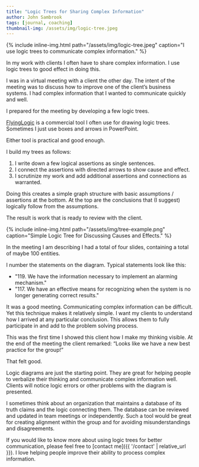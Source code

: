 ```yaml
---
title: "Logic Trees for Sharing Complex Information"
author: John Sambrook
tags: [journal, coaching]
thumbnail-img: /assets/img/logic-tree.jpeg
---
```


{% include inline-img.html path="/assets/img/logic-tree.jpeg" caption="I use logic trees to communicate complex information." %}

In my work with clients I often have to share complex information. I use logic trees to good effect in doing this.

I was in a virtual meeting with a client the other day. The intent of the meeting was to discuss how to improve one of the client’s business systems. I had complex information that I wanted to communicate quickly and well.

I prepared for the meeting by developing a few logic trees.

[FlyingLogic](https://flyinglogic.com/) is a commercial tool I often use for drawing logic trees. Sometimes I just use boxes and arrows in PowerPoint.

Either tool is practical and good enough.

I build my trees as follows:

1. I write down a few logical assertions as single sentences.
2. I connect the assertions with directed arrows to show cause and effect.
3. I scrutinize my work and add additional assertions and connections as warranted.

Doing this creates a simple graph structure with basic assumptions / assertions at the bottom. At the top are the conclusions that (I suggest) logically follow from the assumptions.

The result is work that is ready to review with the client.

{% include inline-img.html path="/assets/img/tree-example.png" caption="Simple Logic Tree for Discussing Causes and Effects." %}

In the meeting I am describing I had a total of four slides, containing a total of maybe 100 entities.

I number the statements on the diagram. Typical statements look like this:

- "119. We have the information necessary to implement an alarming mechanism."
- "117. We have an effective means for recognizing when the system is no longer generating correct results."

It was a good meeting. Communicating complex information can be difficult. Yet this technique makes it relatively simple. I want my clients to understand how I arrived at any particular conclusion. This allows them to fully participate in and add to the problem solving process.

This was the first time I showed this client how I make my thinking visible. At the end of the meeting the client remarked: “Looks like we have a new best practice for the group!”

That felt good.

Logic diagrams are just the starting point. They are great for helping people to verbalize their thinking and communicate complex information well. Clients will notice logic errors or other problems with the diagram is presented.

I sometimes think about an organization that maintains a database of its truth claims and the logic connecting them. The database can be reviewed and updated in team meetings or independently. Such a tool would be great for creating alignment within the group and for avoiding misunderstandings and disagreements.

If you would like to know more about using logic trees for better communication, please feel free to [contact me]({{ '/contact' | relative_url }}). I love helping people improve their ability to process complex information.

